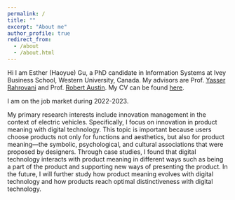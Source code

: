 ```yaml
---
permalink: /
title: ""
excerpt: "About me"
author_profile: true
redirect_from: 
  - /about
  - /about.html
---
```


Hi I am Esther (Haoyue) Gu, a PhD candidate in Information Systems at Ivey Business School, Western University, Canada. My advisors are Prof. [Yasser Rahrovani](https://www.ivey.uwo.ca/faculty/directory/yasser-rahrovani/) and Prof. [Robert Austin](https://www.ivey.uwo.ca/faculty/directory/rob-austin/). My CV can be found [here](https://uwoca-my.sharepoint.com/:b:/g/personal/hgu53_uwo_ca/EURoWQHDCtpNmEdBP7EuZIoBpNMvD6-qP6fEEcX5q3LHjQ?e=qPYg3F).

I am on the job market during 2022-2023. 

My primary research interests include innovation management in the context of electric vehicles. Specifically, I focus on innovation in product meaning with digital technology. This topic is important because users choose products not only for functions and aesthetics, but also for product meaning—the symbolic, psychological, and cultural associations that were proposed by designers. Through case studies, I found that digital technology interacts with product meaning in different ways such as being a part of the product and supporting new ways of presenting the product. In the future, I will further study how product meaning evolves with digital technology and how products reach optimal distinctiveness with digital technology.



